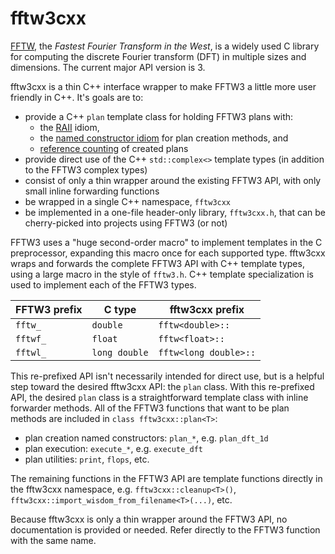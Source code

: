 # fftw3cxx

[FFTW](http://www.fftw.org), the *Fastest Fourier Transform in the West*,
is a widely used C library for computing the discrete Fourier transform
(DFT) in multiple sizes and dimensions. The current major API version is 3.

fftw3cxx is a thin C++ interface wrapper to make FFTW3 a little more user
friendly in C++. It's goals are to:

 - provide a C++ `plan` template class for holding FFTW3 plans with:
    - the [RAII](https://en.wikipedia.org/wiki/Resource_acquisition_is_initialization) idiom,
    - the [named constructor idiom](https://isocpp.org/wiki/faq/ctors#named-ctor-idiom) for plan creation methods, and
    - [reference counting](https://en.wikipedia.org/wiki/Reference_counting) of created plans
 - provide direct use of the C++ `std::complex<>` template types
   (in addition to the FFTW3 complex types)
 - consist of only a thin wrapper around the existing FFTW3 API,
   with only small inline forwarding functions
 - be wrapped in a single C++ namespace, `fftw3cxx`
 - be implemented in a one-file header-only library, `fftw3cxx.h`,
   that can be cherry-picked into projects using FFTW3 (or not)

FFTW3 uses a "huge second-order macro" to implement templates in the C
preprocessor, expanding this macro once for each supported type.
fftw3cxx wraps and forwards the complete FFTW3 API with C++ template types,
using a large macro in the style of `fftw3.h`.
C++ template specialization is used to implement each of the FFTW3 types.

| FFTW3 prefix |    C type     |    fftw3cxx prefix    |
|--------------|---------------|-----------------------|
|   `fftw_`    | `double`      | `fftw<double>::`      |
|   `fftwf_`   | `float`       | `fftw<float>::`       |
|   `fftwl_`   | `long double` | `fftw<long double>::` |

This re-prefixed API isn't necessarily intended for direct use, but is a
helpful step toward the desired fftw3cxx API: the `plan` class.
With this re-prefixed API, the desired `plan` class is a straightforward
template class with inline forwarder methods. All of the FFTW3 functions
that want to be plan methods are included in `class fftw3cxx::plan<T>`:
 - plan creation named constructors: `plan_*`, e.g. `plan_dft_1d`
 - plan execution: `execute_*`, e.g. `execute_dft`
 - plan utilities: `print`, `flops`, etc.

The remaining functions in the FFTW3 API are template functions directly
in the fftw3cxx namespace, e.g. `fftw3cxx::cleanup<T>()`,
`fftw3cxx::import_wisdom_from_filename<T>(...)`, etc.

Because fftw3cxx is only a thin wrapper around the FFTW3 API, no documentation
is provided or needed. Refer directly to the FFTW3 function with the same name.
